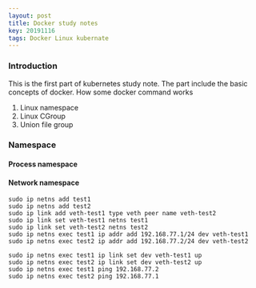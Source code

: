 ```yaml
---
layout: post
title: Docker study notes
key: 20191116
tags: Docker Linux kubernate
---
```


### Introduction

This is the first part of kubernetes study note. The part include the basic concepts of docker. How some docker command works 


1. Linux namespace
2. Linux CGroup
3. Union file group



### Namespace

#### Process namespace


#### Network namespace


```
sudo ip netns add test1
sudo ip netns add test2
sudo ip link add veth-test1 type veth peer name veth-test2
sudo ip link set veth-test1 netns test1
sudo ip link set veth-test2 netns test2
sudo ip netns exec test1 ip addr add 192.168.77.1/24 dev veth-test1
sudo ip netns exec test2 ip addr add 192.168.77.2/24 dev veth-test2

sudo ip netns exec test1 ip link set dev veth-test1 up 
sudo ip netns exec test2 ip link set dev veth-test2 up 
sudo ip netns exec test1 ping 192.168.77.2
sudo ip netns exec test2 ping 192.168.77.1
```















